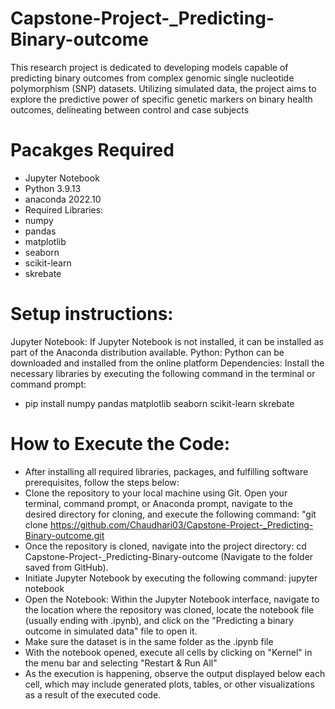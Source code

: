 # Capstone-Project-_Predicting-Binary-outcome
This research project is dedicated to developing models capable of predicting binary outcomes from complex genomic single nucleotide polymorphism (SNP) datasets. Utilizing simulated data, the project aims to explore the predictive power of specific genetic markers on binary health outcomes, delineating between control and case subjects
# Pacakges Required
- Jupyter Notebook
- Python 3.9.13
- anaconda 2022.10
- Required Libraries:
- numpy
- pandas
- matplotlib
- seaborn
- scikit-learn
- skrebate

# Setup instructions:
Jupyter Notebook: If Jupyter Notebook is not installed, it can be installed as part of the Anaconda distribution available.
Python: Python can be downloaded and installed from the online platform
Dependencies: Install the necessary libraries by executing the following command in the terminal or command prompt:
 - pip install numpy pandas matplotlib seaborn scikit-learn skrebate

  # How to Execute the Code:
- After installing all required libraries, packages, and fulfilling software prerequisites, follow the steps below:
- Clone the repository to your local machine using Git. Open your terminal, command prompt, or Anaconda prompt, navigate to the desired directory for cloning, and execute the following command: "git clone https://github.com/Chaudhari03/Capstone-Project-_Predicting-Binary-outcome.git
- Once the repository is cloned, navigate into the project directory: cd Capstone-Project-_Predicting-Binary-outcome (Navigate to the folder saved from GitHub).
- Initiate Jupyter Notebook by executing the following command: jupyter notebook
- Open the Notebook: Within the Jupyter Notebook interface, navigate to the location where the repository was cloned, locate the notebook file (usually ending with .ipynb), and click on the "Predicting a binary outcome in simulated data" file to open it.
- Make sure the dataset is in the same folder as the .ipynb file
- With the notebook opened, execute all cells by clicking on "Kernel" in the menu bar and selecting "Restart & Run All"
- As the execution is happening, observe the output displayed below each cell, which may include generated plots, tables, or other visualizations as a result of the executed code.
